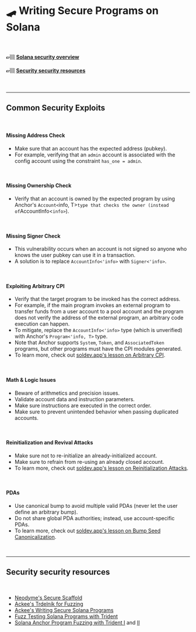 # 🛹 Writing Secure Programs on Solana 

<br>

#### 👉🏼 [Solana security overview](#common-security-exploits)

#### 👉🏼 [Security security resources](#security-security-resources)



<br>

-----

## Common Security Exploits

<br>


#### Missing Address Check

* Make sure that an account has the expected address (pubkey).
* For example, verifying that an `admin` account is associated with the config account using the constraint `has_one = admin`.

<br>

#### Missing Ownership Check

* Verify that an account is owned by the expected program by using Anchor's `Account<`info, T>` type that checks the owner (instead of `AccountInfo<`info>`).

<br>

#### Missing Signer Check

* This vulnerability occurs when an account is not signed so anyone who knows the user pubkey can use it in a transaction.
* A solution is to replace `AccountInfo<'info>` with `Signer<'info>`.

<br>

#### Exploiting Arbitrary CPI

* Verify that the target program to be invoked has the correct address.
* For example, if the main program invokes an external program to transfer funds from a user account to a pool account and the program does not verify the address of the external program, an arbitrary code execution can happen.
* To mitigate, replace the `AccountInfo<'info>` type (which is unverified) with Anchor's `Program<'info, T>` type.
* Note that Anchor supports `System`, `Token`, and `AssociatedToken` programs, but other programs must have the CPI modules generated.
* To learn more, check out [soldev.app's lesson on Arbitrary CPI](https://www.soldev.app/course/arbitrary-cpi).

<br>

#### Math & Logic Issues

* Beware of arithmetics and precision issues.
* Validate account data and instruction parameters.
* Make sure instructions are executed in the correct order.
* Make sure to prevent unintended behavior when passing duplicated accounts.
 
<br>

#### Reinitialization and Revival Attacks

* Make sure not to re-initialize an already-initialized account.
* Make sure to refrain from re-using an already closed account.
* To learn more, check out [soldev.app's lesson on Reinitialization Attacks](https://www.soldev.app/course/reinitialization-attacks).


<br>

#### PDAs

* Use canonical bump to avoid multiple valid PDAs (never let the user define an arbitrary bump).
* Do not share global PDA authorities; instead, use account-specific PDAs.
* To learn more, check out [soldev.app's lesson on Bump Seed Canonicalization](https://www.soldev.app/course/bump-seed-canonicalization).

<br>

---

## Security security resources

<br>

* [Neodyme's Secure Scaffold](https://github.com/neodyme-labs/tradeoffer-secure-coding-workshop.git)
* [Ackee's Trdelník for Fuzzing](https://github.com/Ackee-Blockchain/trident)
* [Ackee's Writing Secure Solana Programs](https://www.youtube.com/watch?v=Qkf9QwSfHAM)
* [Fuzz Testing Solana Programs with Trident](https://www.youtube.com/watch?v=5Lq8iEbMFbs)
* [Solana Anchor Program Fuzzing with Trident I](https://www.youtube.com/watch?v=5JRVnxGW8kc) and [II]()
